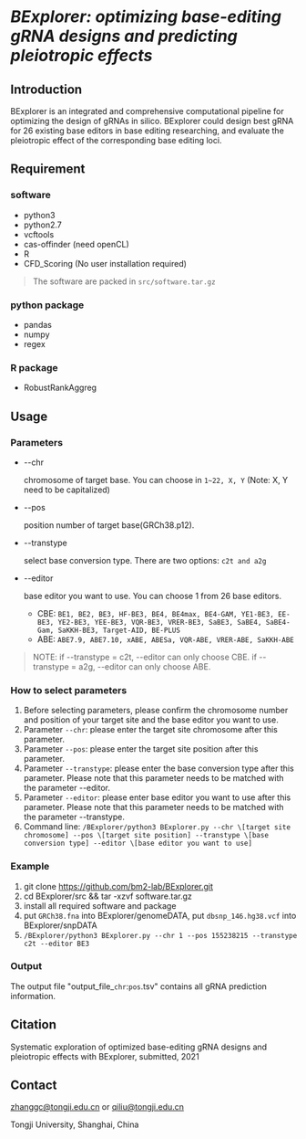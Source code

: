 # _BExplorer: optimizing base-editing gRNA designs and predicting pleiotropic effects_

## Introduction
BExplorer is an integrated and comprehensive computational pipeline for optimizing the design of gRNAs in silico. BExplorer could design best gRNA for 26 existing base editors in base editing researching, and evaluate the pleiotropic effect of the corresponding base editing loci.

## Requirement
### software
* python3
* python2.7
* vcftools
* cas-offinder (need openCL)
* R
* CFD_Scoring (No user installation required)
> The software are packed in `src/software.tar.gz`
### python package
* pandas
* numpy
* regex
### R package
* RobustRankAggreg

## Usage
### Parameters

* --chr

  chromosome of target base. You can choose in `1~22, X, Y` (Note: X, Y need to be capitalized)

* --pos

  position number of target base(GRCh38.p12).
  
* --transtype

  select base conversion type. There are two options: `c2t and a2g`

* --editor

  base editor you want to use. You can choose 1 from 26 base editors.
  * CBE: `BE1, BE2, BE3, HF-BE3, BE4, BE4max, BE4-GAM, YE1-BE3, EE-BE3, YE2-BE3, YEE-BE3, VQR-BE3, VRER-BE3, SaBE3, SaBE4, SaBE4-Gam, SaKKH-BE3, Target-AID, BE-PLUS`
  * ABE: `ABE7.9, ABE7.10, xABE, ABESa, VQR-ABE, VRER-ABE, SaKKH-ABE`
  
> NOTE: if --transtype = c2t, --editor can only choose CBE. if --transtype = a2g, --editor can only choose ABE. 

### How to select parameters
1. Before selecting parameters, please confirm the chromosome number and position of your target site and the base editor you want to use.
2. Parameter `--chr`: please enter the target site chromosome after this parameter.
3. Parameter `--pos`: please enter the target site position after this parameter.
4. Parameter `--transtype`: please enter the base conversion type after this parameter. Please note that this parameter needs to be matched with the parameter --editor.
5. Parameter `--editor`: please enter base editor you want to use after this parameter. Please note that this parameter needs to be matched with the parameter --transtype.
6. Command line: `/BExplorer/python3 BExplorer.py --chr \[target site chromosome] --pos \[target site position] --transtype \[base conversion type] --editor \[base editor you want to use]`


### Example
1. git clone https://github.com/bm2-lab/BExplorer.git
2. cd BExplorer/src && tar -xzvf software.tar.gz 
3. install all required software and package
4. put `GRCh38.fna` into BExplorer/genomeDATA, put `dbsnp_146.hg38.vcf` into BExplorer/snpDATA
5. `/BExplorer/python3 BExplorer.py --chr 1 --pos 155238215 --transtype c2t --editor BE3`


### Output

The output file "output_file_`chr`:`pos`.tsv" contains all gRNA prediction information.

## Citation
Systematic exploration of optimized base-editing gRNA designs and pleiotropic effects with BExplorer, submitted, 2021

## Contact
zhanggc@tongji.edu.cn or qiliu@tongji.edu.cn

Tongji University, Shanghai, China

